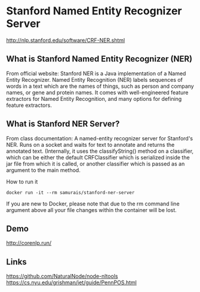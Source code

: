 #  Stanford Named Entity Recognizer Server
http://nlp.stanford.edu/software/CRF-NER.shtml

## What is Stanford Named Entity Recognizer (NER)

From official website: Stanford NER is a Java implementation of a Named Entity Recognizer. Named Entity Recognition (NER) labels sequences of words in a text which are the names of things, such as person and company names, or gene and protein names. It comes with well-engineered feature extractors for Named Entity Recognition, and many options for defining feature extractors.


## What is Stanford NER Server?

From class documentation: A named-entity recognizer server for Stanford's NER. Runs on a socket and waits for text to annotate and returns the annotated text. (Internally, it uses the classifyString() method on a classifier, which can be either the default CRFClassifier which is serialized inside the jar file from which it is called, or another classifier which is passed as an argument to the main method.

How to run it
```
docker run -it --rm samurais/stanford-ner-server
```
If you are new to Docker, please note that due to the rm command line argument above all your file changes within the container will be lost.

## Demo
http://corenlp.run/

## Links
https://github.com/NaturalNode/node-nltools
https://cs.nyu.edu/grishman/jet/guide/PennPOS.html